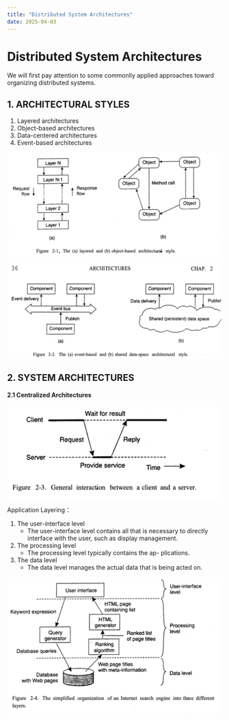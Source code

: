 ```yaml
---
title: "Distributed System Architectures"
date: 2025-04-03
---
```


# Distributed System Architectures

We will first pay attention to some commonlly applied approaches toward organizing distributed systems.

## 1. ARCHITECTURAL STYLES

1. Layered architectures
2. Object-based architectures 
3. Data-centered architectures 
4. Event-based architectures

![image2.png](../assets/image2.png)
![image.png](../assets/image3.png)

## 2. SYSTEM ARCHITECTURES

#### 2.1 Centralized Architectures
![image.png](../assets/image4.png)

Application Layering：

1. The user-interface level
    - The user-interface level contains all that is necessary to directly interface with the user, such as display management. 
2. The processing level
    - The processing level typically contains the ap- plications.
3. The data level
    - The data level manages the actual data that is being acted on.

![image.png](../assets/image5.png)

